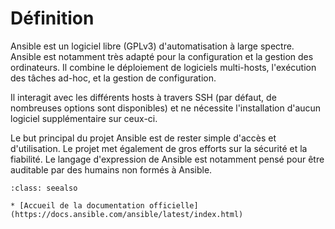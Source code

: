 # Définition

Ansible est un logiciel libre (GPLv3) d'automatisation à large spectre. Ansible est notamment très adapté 
pour la configuration et la gestion des ordinateurs. Il combine le déploiement de logiciels multi-hosts, 
l'exécution des tâches ad-hoc, et la gestion de configuration.

Il interagit avec les différents hosts à travers SSH (par défaut, de nombreuses options sont disponibles) 
et ne nécessite l'installation d'aucun logiciel supplémentaire sur ceux-ci.

Le but principal du projet Ansible est de rester simple d'accès et d'utilisation. Le projet met également de gros
efforts sur la sécurité et la fiabilité. Le langage d'expression de Ansible est notamment pensé pour être auditable 
par des humains non formés à Ansible.

```{admonition} Approfondir
:class: seealso

* [Accueil de la documentation officielle](https://docs.ansible.com/ansible/latest/index.html)
```
